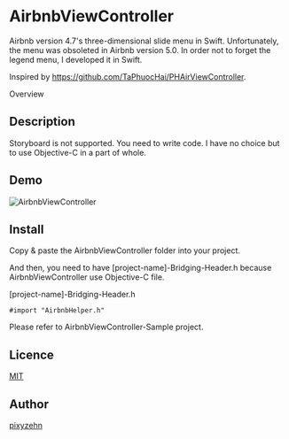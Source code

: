 AirbnbViewController
====================

Airbnb version 4.7's three-dimensional slide menu in Swift. Unfortunately, the menu was obsoleted in Airbnb version 5.0. In order not to forget the legend menu, I developed it in Swift.

Inspired by https://github.com/TaPhuocHai/PHAirViewController.

Overview
## Description

Storyboard is not supported. You need to write code.
I have no choice but to use Objective-C in a part of whole.

## Demo

![AirbnbViewController](https://github.com/pixyzehn/AirbnbViewController/blob/master/Assets/demo.gif)

## Install

Copy & paste the AirbnbViewController folder into your project.

And then, you need to have [project-name]-Bridging-Header.h because AirbnbViewController use Objective-C file.

[project-name]-Bridging-Header.h

```objc
#import "AirbnbHelper.h"
```
Please refer to AirbnbViewController-Sample project. 

## Licence

[MIT](https://github.com/pixyzehn/AirbnbViewController/blob/master/LICENSE)

## Author

[pixyzehn](https://github.com/pixyzehn)
